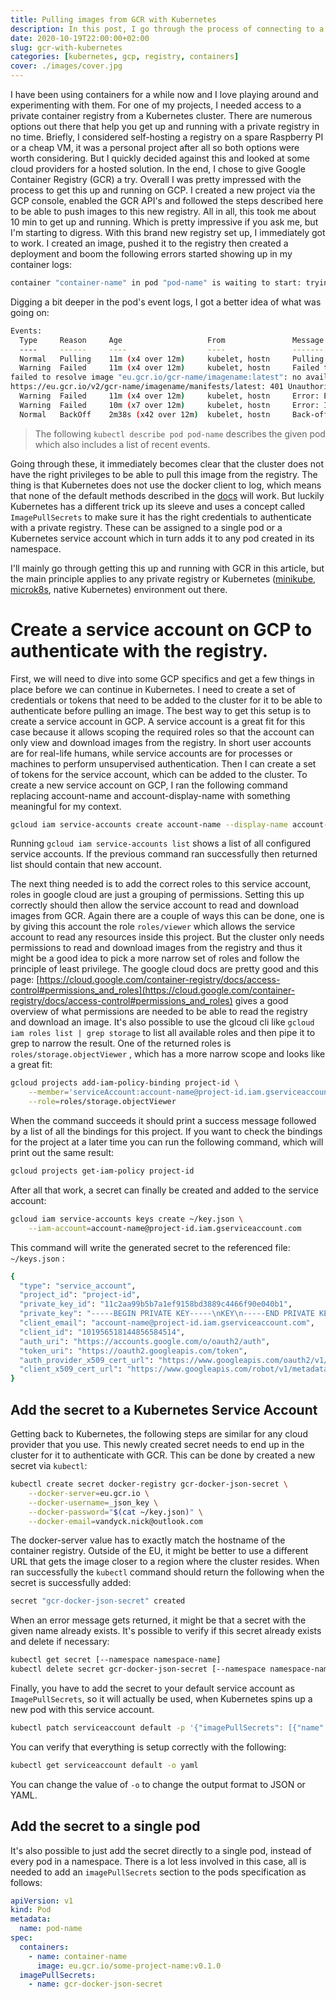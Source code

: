 ```yaml
---
title: Pulling images from GCR with Kubernetes
description: In this post, I go through the process of connecting to a private google container registry (GCR) from Kubernetes. I show how to create a service account and how to configure to use these credentials to pull images from a given private registry.
date: 2020-10-19T22:00:00+02:00
slug: gcr-with-kubernetes
categories: [kubernetes, gcp, registry, containers]
cover: ./images/cover.jpg
---
```


I have been using containers for a while now and I love playing around and experimenting with them. For one of my projects, I needed access to a private container registry from a Kubernetes cluster. There are numerous options out there that help you get up and running with a private registry in no time. Briefly, I considered self-hosting a registry on a spare Raspberry PI or a cheap VM, it was a personal project after all so both options were worth considering. But I quickly decided against this and looked at some cloud providers for a hosted solution. In the end, I chose to give Google Container Registry (GCR) a try. Overall I was pretty impressed with the process to get this up and running on GCP. I created a new project via the GCP console, enabled the GCR API's and followed the steps described here to be able to push images to this new registry. All in all, this took me about 10 min to get up and running. Which is pretty impressive if you ask me, but I'm starting to digress. With this brand new registry set up, I immediately got to work. I created an image, pushed it to the registry then created a deployment and boom the following errors started showing up in my container logs:

```bash
container "container-name" in pod "pod-name" is waiting to start: trying and failing to pull image
```

Digging a bit deeper in the pod's event logs, I got a better idea of what was going on:

```bash
Events:
  Type     Reason     Age                   From               Message
  ----     ------     ----                  ----               -------
  Normal   Pulling    11m (x4 over 12m)     kubelet, hostn     Pulling image "eu.gcr.io/gcr-name/imagename"
  Warning  Failed     11m (x4 over 12m)     kubelet, hostn     Failed to pull image "eu.gcr.io/gcr-name/imagename": rpc error: code = Unknown desc =
failed to resolve image "eu.gcr.io/gcr-name/imagename:latest": no available registry endpoint: unexpected status code
https://eu.gcr.io/v2/gcr-name/imagename/manifests/latest: 401 Unauthorized
  Warning  Failed     11m (x4 over 12m)     kubelet, hostn     Error: ErrImagePull
  Warning  Failed     10m (x7 over 12m)     kubelet, hostn     Error: ImagePullBackOff
  Normal   BackOff    2m38s (x42 over 12m)  kubelet, hostn     Back-off pulling image "eu.gcr.io/gcr-name/imagename"
```

> The following `kubectl describe pod pod-name` describes the given pod which also includes a list of recent events.

Going through these, it immediately becomes clear that the cluster does not have the right privileges to be able to pull this image from the registry. The thing is that Kubernetes does not use the docker client to log, which means that none of the default methods described in the [docs](https://cloud.google.com/container-registry/docs/advanced-authentication) will work. But luckily Kubernetes has a different trick up its sleeve and uses a concept called `ImagePullSecrets` to make sure it has the right credentials to authenticate with a private registry. These can be assigned to a single pod or a Kubernetes service account which in turn adds it to any pod created in its namespace.

I'll mainly go through getting this up and running with GCR in this article, but the main principle applies to any private registry or Kubernetes ([minikube](https://minikube.sigs.k8s.io/docs/), [microk8s](https://microk8s.io/), native Kubernetes) environment out there.

# Create a service account on GCP to authenticate with the registry.

First, we will need to dive into some GCP specifics and get a few things in place before we can continue in Kubernetes. I need to create a set of credentials or tokens that need to be added to the cluster for it to be able to authenticate before pulling an image. The best way to get this setup is to create a service account in GCP. A service account is a great fit for this case because it allows scoping the required roles so that the account can only view and download images from the registry. In short user accounts are for real-life humans, while service accounts are for processes or machines to perform unsupervised authentication. Then I can create a set of tokens for the service account, which can be added to the cluster. To create a new service account on GCP, I ran the following command replacing account-name and account-display-name with something meaningful for my context.

```bash
gcloud iam service-accounts create account-name --display-name account-display-name
```

Running `gcloud iam service-accounts list` shows a list of all configured service accounts. If the previous command ran successfully then returned list should contain that new account.

The next thing needed is to add the correct roles to this service account, roles in google cloud are just a grouping of permissions. Setting this up correctly should then allow the service account to read and download images from GCR. Again there are a couple of ways this can be done, one is by giving this account the role `roles/viewer` which allows the service account to read any resources inside this project. But the cluster only needs permissions to read and download images from the registry and thus it might be a good idea to pick a more narrow set of roles and follow the principle of least privilege. The google cloud docs are pretty good and this page: [https://cloud.google.com/container-registry/docs/access-control#permissions_and_roles](https://cloud.google.com/container-registry/docs/access-control#permissions_and_roles) gives a good overview of what permissions are needed to be able to read the registry and download an image. It's also possible to use the glcoud cli like `gcloud iam roles list | grep storage` to list all available roles and then pipe it to grep to narrow the result. One of the returned roles is `roles/storage.objectViewer` , which has a more narrow scope and looks like a great fit:

```bash
gcloud projects add-iam-policy-binding project-id \
	--member='serviceAccount:account-name@project-id.iam.gserviceaccount.com' \
	--role=roles/storage.objectViewer
```

When the command succeeds it should print a success message followed by a list of all the bindings for this project. If you want to check the bindings for the project at a later time you can run the following command, which will print out the same result:

```bash
gcloud projects get-iam-policy project-id
```

After all that work, a secret can finally be created and added to the service account:

```bash
gcloud iam service-accounts keys create ~/key.json \
	--iam-account=account-name@project-id.iam.gserviceaccount.com
```

This command will write the generated secret to the referenced file: `~/keys.json` :

```bash
{
  "type": "service_account",
  "project_id": "project-id",
  "private_key_id": "11c2aa99b5b7a1ef9158bd3889c4466f90e040b1",
  "private_key": "-----BEGIN PRIVATE KEY-----\nKEY\n-----END PRIVATE KEY-----\n",
  "client_email": "account-name@project-id.iam.gserviceaccount.com",
  "client_id": "101956518144856584514",
  "auth_uri": "https://accounts.google.com/o/oauth2/auth",
  "token_uri": "https://oauth2.googleapis.com/token",
  "auth_provider_x509_cert_url": "https://www.googleapis.com/oauth2/v1/certs",
  "client_x509_cert_url": "https://www.googleapis.com/robot/v1/metadata/x509/account-name%40project-id.iam.gserviceaccount.com"
}
```

## Add the secret to a Kubernetes Service Account

Getting back to Kubernetes, the following steps are similar for any cloud provider that you use. This newly created secret needs to end up in the cluster for it to authenticate with GCR. This can be done by created a new secret via `kubectl`:

```bash
kubectl create secret docker-registry gcr-docker-json-secret \
	--docker-server=eu.gcr.io \
	--docker-username=_json_key \
	--docker-password="$(cat ~/key.json)" \
	--docker-email=vandyck.nick@outlook.com
```

The docker-server value has to exactly match the hostname of the container registry. Outside of the EU, it might be better to use a different URL that gets the image closer to a region where the cluster resides. When ran successfully the `kubectl` command should return the following when the secret is successfully added:

```bash
secret "gcr-docker-json-secret" created
```

When an error message gets returned, it might be that a secret with the given name already exists. It's possible to verify if this secret already exists and delete if necessary:

```bash
kubectl get secret [--namespace namespace-name]
kubectl delete secret gcr-docker-json-secret [--namespace namespace-name]
```

Finally, you have to add the secret to your default service account as `ImagePullSecrets`, so it will actually be used, when Kubernetes spins up a new pod with this service account.

```bash
kubectl patch serviceaccount default -p '{"imagePullSecrets": [{"name": "gcr-docker-json-secret"}]}'
```

You can verify that everything is setup correctly with the following:

```bash
kubectl get serviceaccount default -o yaml
```

You can change the value of `-o` to change the output format to JSON or YAML.

## Add the secret to a single pod

It's also possible to just add the secret directly to a single pod, instead of every pod in a namespace. There is a lot less involved in this case, all is needed to add an `imagePullSecrets` section to the pods specification as follows:

```yaml
apiVersion: v1
kind: Pod
metadata:
  name: pod-name
spec:
  containers:
    - name: container-name
      image: eu.gcr.io/some-project-name:v0.1.0
  imagePullSecrets:
    - name: gcr-docker-json-secret
```
